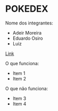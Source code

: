 # POKEDEX

Nome dos integrantes: 
- Adeir Moreira
- Eduardo Osiro
- Luiz

[Link](ignorant-cable.surge.sh)

O que funciona:
- Item 1
- Item 2

O que não funciona: 
- Item 3
- Item 4
